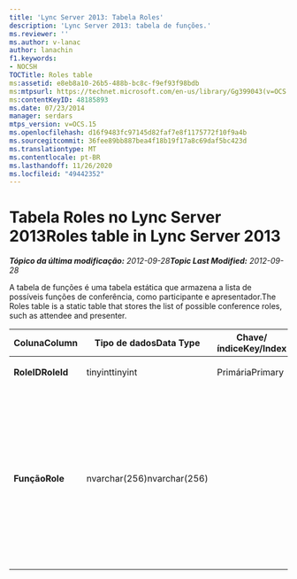 ```yaml
---
title: 'Lync Server 2013: Tabela Roles'
description: 'Lync Server 2013: tabela de funções.'
ms.reviewer: ''
ms.author: v-lanac
author: lanachin
f1.keywords:
- NOCSH
TOCTitle: Roles table
ms:assetid: e8eb8a10-26b5-488b-bc8c-f9ef93f98bdb
ms:mtpsurl: https://technet.microsoft.com/en-us/library/Gg399043(v=OCS.15)
ms:contentKeyID: 48185893
ms.date: 07/23/2014
manager: serdars
mtps_version: v=OCS.15
ms.openlocfilehash: d16f9483fc97145d82faf7e8f1175772f10f9a4b
ms.sourcegitcommit: 36fee89bb887bea4f18b19f17a8c69daf5bc423d
ms.translationtype: MT
ms.contentlocale: pt-BR
ms.lasthandoff: 11/26/2020
ms.locfileid: "49442352"
---
```

# <a name="roles-table-in-lync-server-2013"></a><span data-ttu-id="d670b-103">Tabela Roles no Lync Server 2013</span><span class="sxs-lookup"><span data-stu-id="d670b-103">Roles table in Lync Server 2013</span></span>

<div data-xmlns="http://www.w3.org/1999/xhtml">

<div class="topic" data-xmlns="http://www.w3.org/1999/xhtml" data-msxsl="urn:schemas-microsoft-com:xslt" data-cs="https://msdn.microsoft.com/">

<div data-asp="https://msdn2.microsoft.com/asp">



</div>

<div id="mainSection">

<div id="mainBody"><span data-ttu-id="d670b-104">

<span> </span></span><span class="sxs-lookup"><span data-stu-id="d670b-104">

<span> </span></span></span>

<span data-ttu-id="d670b-105">_**Tópico da última modificação:** 2012-09-28_</span><span class="sxs-lookup"><span data-stu-id="d670b-105">_**Topic Last Modified:** 2012-09-28_</span></span>

<span data-ttu-id="d670b-106">A tabela de funções é uma tabela estática que armazena a lista de possíveis funções de conferência, como participante e apresentador.</span><span class="sxs-lookup"><span data-stu-id="d670b-106">The Roles table is a static table that stores the list of possible conference roles, such as attendee and presenter.</span></span>


<table>
<colgroup>
<col style="width: 25%" />
<col style="width: 25%" />
<col style="width: 25%" />
<col style="width: 25%" />
</colgroup>
<thead>
<tr class="header">
<th><span data-ttu-id="d670b-107">Coluna</span><span class="sxs-lookup"><span data-stu-id="d670b-107">Column</span></span></th>
<th><span data-ttu-id="d670b-108">Tipo de dados</span><span class="sxs-lookup"><span data-stu-id="d670b-108">Data Type</span></span></th>
<th><span data-ttu-id="d670b-109">Chave/índice</span><span class="sxs-lookup"><span data-stu-id="d670b-109">Key/Index</span></span></th>
<th><span data-ttu-id="d670b-110">Detalhes</span><span class="sxs-lookup"><span data-stu-id="d670b-110">Details</span></span></th>
</tr>
</thead>
<tbody>
<tr class="odd">
<td><p><span data-ttu-id="d670b-111"><strong>RoleID</strong></span><span class="sxs-lookup"><span data-stu-id="d670b-111"><strong>RoleId</strong></span></span></p></td>
<td><p><span data-ttu-id="d670b-112">tinyint</span><span class="sxs-lookup"><span data-stu-id="d670b-112">tinyint</span></span></p></td>
<td><p><span data-ttu-id="d670b-113">Primária</span><span class="sxs-lookup"><span data-stu-id="d670b-113">Primary</span></span></p></td>
<td></td>
</tr>
<tr class="even">
<td><p><span data-ttu-id="d670b-114"><strong>Função</strong></span><span class="sxs-lookup"><span data-stu-id="d670b-114"><strong>Role</strong></span></span></p></td>
<td><p><span data-ttu-id="d670b-115">nvarchar(256)</span><span class="sxs-lookup"><span data-stu-id="d670b-115">nvarchar(256)</span></span></p></td>
<td></td>
<td><p><span data-ttu-id="d670b-116">Valores permitidos:</span><span class="sxs-lookup"><span data-stu-id="d670b-116">Allowed values:</span></span></p>
<ul>
<li><p><span data-ttu-id="d670b-117">0-desconhecido</span><span class="sxs-lookup"><span data-stu-id="d670b-117">0 - Unknown</span></span></p></li>
<li><p><span data-ttu-id="d670b-118">1-apresentador</span><span class="sxs-lookup"><span data-stu-id="d670b-118">1 - Presenter</span></span></p></li>
<li><p><span data-ttu-id="d670b-119">2 participantes</span><span class="sxs-lookup"><span data-stu-id="d670b-119">2 - Attendee</span></span></p></li>
</ul></td>
</tr>
</tbody>
</table><span data-ttu-id="d670b-120">


</div>

<span> </span>

</div>

</div>

</span><span class="sxs-lookup"><span data-stu-id="d670b-120">


</div>

<span> </span>

</div>

</div>

</span></span></div>

